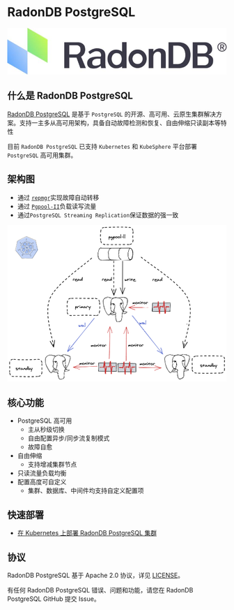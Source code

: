 #  RadonDB PostgreSQL
 ![](docs/images/logo_radondb.png) <br>

## 什么是 RadonDB PostgreSQL

[RadonDB PostgreSQL](https://github.com/radondb/radondb-postgresql-kubernetes) 是基于 `PostgreSQL` 的开源、高可用、云原生集群解决方案。支持一主多从高可用架构，具备自动故障检测和恢复、自由伸缩只读副本等特性

目前 `RadonDB PostgreSQL` 已支持 `Kubernetes` 和 `KubeSphere` 平台部署 `PostgreSQL` 高可用集群。

## 架构图

- 通过 [`repmgr`](https://repmgr.org/docs/current/)实现故障自动转移
- 通过 [`Pgpool-II`](https://www.pgpool.net/)负载读写流量
- 通过`PostgreSQL Streaming Replication`保证数据的强一致

![](docs/images/radondb-postgresql_Architecture_1.png)



## 核心功能

- PostgreSQL 高可用
    - 主从秒级切换
    - 自由配置异步/同步流复制模式
    - 故障自愈
- 自由伸缩
    - 支持增减集群节点
- 只读流量负载均衡
- 配置高度可自定义
    - 集群、数据库、中间件均支持自定义配置项

## 快速部署

- [ 在 Kubernetes 上部署 RadonDB PostgreSQL 集群](docs/deploy_radondb_postgresql_on_kubernetes.md)

## 协议

RadonDB PostgreSQL 基于 Apache 2.0 协议，详见 [LICENSE](./LICENSE)。

有任何 RadonDB PostgreSQL 错误、问题和功能，请您在 RadonDB PostgreSQL GitHub 提交 Issue。